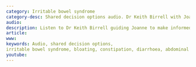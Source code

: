 ```yaml
---
category: Irritable bowel syndrome
category-desc: Shared decision options audio. Dr Keith Birrell with Joanne who has Irritable bowel syndrome
audio: 
description: Listen to Dr Keith Birrell guiding Joanne to make informed decisions to improve her irritable bowel symptoms
article: 
www: 
keywords: Audio, shared decision options,
irritable bowel syndrome, bloating, constipation, diarrhoea, abdominal pain, informed decision, cognitive behavioural therapy, CBT, low FODMAP diet
youtube:
--- 
```

